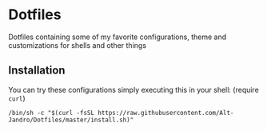 # Dotfiles
Dotfiles containing some of my favorite configurations, theme and customizations for shells and other things

## Installation
You can try these configurations simply executing this in your shell: (require `curl`)

```
/bin/sh -c "$(curl -fsSL https://raw.githubusercontent.com/Alt-Jandro/Dotfiles/master/install.sh)"
```
